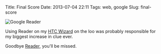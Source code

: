Title: Final Score
Date: 2013-07-04 22:11
Tags: web, google
Slug: final-score

![Google Reader](http://jimpurbrick.com/static/media/reader.png "Google Reader")

Using Reader on my [HTC Wizard](http://en.wikipedia.org/wiki/HTC_Wizard) on the loo 
was probably responsible for my biggest increase in clue ever.

Goodbye [Reader](http://www.google.com/reader/about/), you'll be missed.